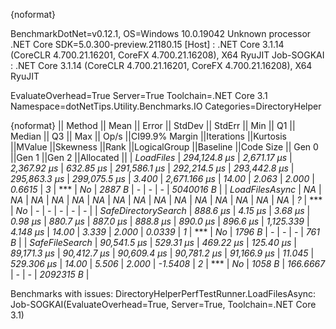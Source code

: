{noformat}

BenchmarkDotNet=v0.12.1, OS=Windows 10.0.19042
Unknown processor
.NET Core SDK=5.0.300-preview.21180.15
  [Host]     : .NET Core 3.1.14 (CoreCLR 4.700.21.16201, CoreFX 4.700.21.16208), X64 RyuJIT
  Job-SOGKAI : .NET Core 3.1.14 (CoreCLR 4.700.21.16201, CoreFX 4.700.21.16208), X64 RyuJIT

EvaluateOverhead=True  Server=True  Toolchain=.NET Core 3.1  
Namespace=dotNetTips.Utility.Benchmarks.IO  Categories=DirectoryHelper  

{noformat}
||             Method ||        Mean ||      Error ||     StdDev ||   StdErr ||         Min ||          Q1 ||      Median ||          Q3 ||         Max ||     Op/s ||CI99.9% Margin ||Iterations ||Kurtosis ||MValue ||Skewness ||Rank ||LogicalGroup ||Baseline ||Code Size ||   Gen 0 ||Gen 1 ||Gen 2 ||Allocated ||
|           *LoadFiles* | *294,124.8 μs* | *2,671.17 μs* | *2,367.92 μs* | *632.85 μs* | *291,586.1 μs* | *292,214.5 μs* | *293,442.8 μs* | *295,863.3 μs* | *299,075.5 μs* |     *3.400* |   *2,671.166 μs* |      *14.00* |    *2.063* |  *2.000* |   *0.6615* |    *3* |            *** |       *No* |    *2887 B* |        *-* |     *-* |     *-* | *5040016 B* |
|      *LoadFilesAsync* |           *NA* |          *NA* |          *NA* |        *NA* |           *NA* |           *NA* |           *NA* |           *NA* |           *NA* |        *NA* |             *NA* |         *NA* |       *NA* |     *NA* |       *NA* |    *?* |            *** |       *No* |         *-* |        *-* |     *-* |     *-* |         *-* |
| *SafeDirectorySearch* |     *888.6 μs* |     *4.15 μs* |     *3.68 μs* |   *0.98 μs* |     *880.7 μs* |     *887.0 μs* |     *888.8 μs* |     *890.0 μs* |     *896.6 μs* | *1,125.339* |       *4.148 μs* |      *14.00* |    *3.339* |  *2.000* |   *0.0339* |    *1* |            *** |       *No* |    *1796 B* |        *-* |     *-* |     *-* |     *761 B* |
|      *SafeFileSearch* |  *90,541.5 μs* |   *529.31 μs* |   *469.22 μs* | *125.40 μs* |  *89,171.3 μs* |  *90,412.7 μs* |  *90,609.4 μs* |  *90,781.2 μs* |  *91,166.9 μs* |    *11.045* |     *529.306 μs* |      *14.00* |    *5.506* |  *2.000* |  *-1.5408* |    *2* |            *** |       *No* |    *1058 B* | *166.6667* |     *-* |     *-* | *2092315 B* |

Benchmarks with issues:
  DirectoryHelperPerfTestRunner.LoadFilesAsync: Job-SOGKAI(EvaluateOverhead=True, Server=True, Toolchain=.NET Core 3.1)

